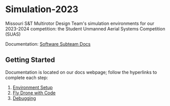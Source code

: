 # Simulation-2023
Missouri S&amp;T Multirotor Design Team's simulation environments for our 2023-2024 competition: the Student Unmanned Aerial Systems Competition (SUAS)

Documentation: [Software Subteam Docs]()

## Getting Started

Documentation is located on our docs webpage; follow the hyperlinks to complete each step:

1. [Environment Setup](https://missourimrr.github.io/docs/simulation/install/)
2. [Fly Drone with Code](https://missourimrr.github.io/docs/simulation/flying/)
3. [Debugging](https://missourimrr.github.io/docs/simulation/environment-debug/windows)
